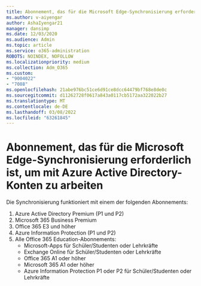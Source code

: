 ```yaml
---
title: Abonnement, das für die Microsoft Edge-Synchronisierung erforderlich ist, um mit Azure Active Directory-Konten zu arbeiten
ms.author: v-aiyengar
author: AshaIyengar21
manager: dansimp
ms.date: 12/03/2020
ms.audience: Admin
ms.topic: article
ms.service: o365-administration
ROBOTS: NOINDEX, NOFOLLOW
ms.localizationpriority: medium
ms.collection: Adm_O365
ms.custom:
- "9004022"
- "7088"
ms.openlocfilehash: 21abe976bc51ce6d91ce8dcc64479bf768e8de0c
ms.sourcegitcommit: d11262728f0617a843a0117cb5172aa322022b27
ms.translationtype: MT
ms.contentlocale: de-DE
ms.lasthandoff: 03/08/2022
ms.locfileid: "63261845"
---
```

# <a name="subscription-needed-for-microsoft-edge-sync-to-work-with-azure-active-directory-accounts"></a>Abonnement, das für die Microsoft Edge-Synchronisierung erforderlich ist, um mit Azure Active Directory-Konten zu arbeiten

Die Synchronisierung funktioniert mit einem der folgenden Abonnements:

1. Azure Active Directory Premium (P1 und P2)
1. Microsoft 365 Business Premium
1. Office 365 E3 und höher
1. Azure Information Protection (P1 und P2)
1. Alle Office 365 Education-Abonnements:
    - Microsoft-Apps für Schüler/Studenten oder Lehrkräfte
    - Exchange Online für Schüler/Studenten oder Lehrkräfte
    - Office 365 A1 oder höher
    - Microsoft 365 A1 oder höher
    - Azure Information Protection P1 oder P2 für Schüler/Studenten oder Lehrkräfte
